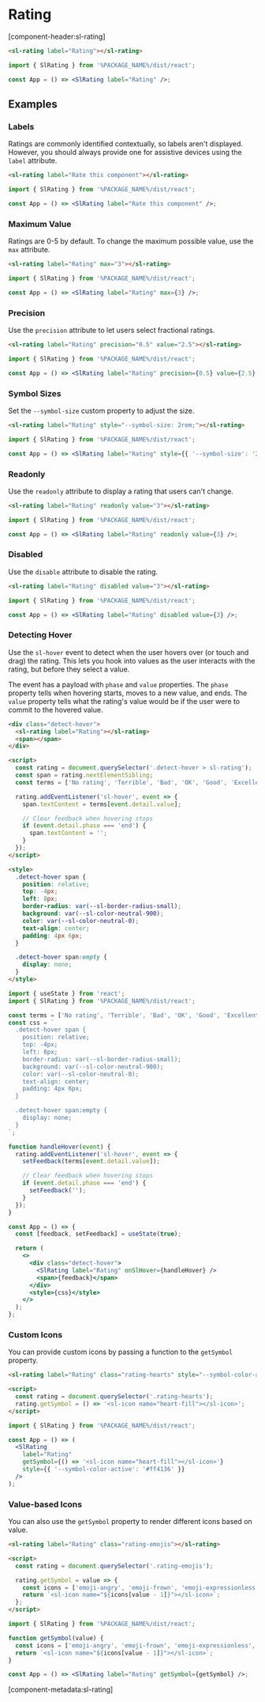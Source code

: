# Rating

[component-header:sl-rating]

```html preview
<sl-rating label="Rating"></sl-rating>
```

```jsx react
import { SlRating } from '%PACKAGE_NAME%/dist/react';

const App = () => <SlRating label="Rating" />;
```

## Examples

### Labels

Ratings are commonly identified contextually, so labels aren't displayed. However, you should always provide one for assistive devices using the `label` attribute.

```html preview
<sl-rating label="Rate this component"></sl-rating>
```

```jsx react
import { SlRating } from '%PACKAGE_NAME%/dist/react';

const App = () => <SlRating label="Rate this component" />;
```

### Maximum Value

Ratings are 0-5 by default. To change the maximum possible value, use the `max` attribute.

```html preview
<sl-rating label="Rating" max="3"></sl-rating>
```

```jsx react
import { SlRating } from '%PACKAGE_NAME%/dist/react';

const App = () => <SlRating label="Rating" max={3} />;
```

### Precision

Use the `precision` attribute to let users select fractional ratings.

```html preview
<sl-rating label="Rating" precision="0.5" value="2.5"></sl-rating>
```

```jsx react
import { SlRating } from '%PACKAGE_NAME%/dist/react';

const App = () => <SlRating label="Rating" precision={0.5} value={2.5} />;
```

### Symbol Sizes

Set the `--symbol-size` custom property to adjust the size.

```html preview
<sl-rating label="Rating" style="--symbol-size: 2rem;"></sl-rating>
```

```jsx react
import { SlRating } from '%PACKAGE_NAME%/dist/react';

const App = () => <SlRating label="Rating" style={{ '--symbol-size': '2rem' }} />;
```

### Readonly

Use the `readonly` attribute to display a rating that users can't change.

```html preview
<sl-rating label="Rating" readonly value="3"></sl-rating>
```

```jsx react
import { SlRating } from '%PACKAGE_NAME%/dist/react';

const App = () => <SlRating label="Rating" readonly value={3} />;
```

### Disabled

Use the `disable` attribute to disable the rating.

```html preview
<sl-rating label="Rating" disabled value="3"></sl-rating>
```

```jsx react
import { SlRating } from '%PACKAGE_NAME%/dist/react';

const App = () => <SlRating label="Rating" disabled value={3} />;
```

### Detecting Hover

Use the `sl-hover` event to detect when the user hovers over (or touch and drag) the rating. This lets you hook into values as the user interacts with the rating, but before they select a value.

The event has a payload with `phase` and `value` properties. The `phase` property tells when hovering starts, moves to a new value, and ends. The `value` property tells what the rating's value would be if the user were to commit to the hovered value.

```html preview
<div class="detect-hover">
  <sl-rating label="Rating"></sl-rating>
  <span></span>
</div>

<script>
  const rating = document.querySelector('.detect-hover > sl-rating');
  const span = rating.nextElementSibling;
  const terms = ['No rating', 'Terrible', 'Bad', 'OK', 'Good', 'Excellent'];

  rating.addEventListener('sl-hover', event => {
    span.textContent = terms[event.detail.value];

    // Clear feedback when hovering stops
    if (event.detail.phase === 'end') {
      span.textContent = '';
    }
  });
</script>

<style>
  .detect-hover span {
    position: relative;
    top: -4px;
    left: 8px;
    border-radius: var(--sl-border-radius-small);
    background: var(--sl-color-neutral-900);
    color: var(--sl-color-neutral-0);
    text-align: center;
    padding: 4px 6px;
  }

  .detect-hover span:empty {
    display: none;
  }
</style>
```

```jsx react
import { useState } from 'react';
import { SlRating } from '%PACKAGE_NAME%/dist/react';

const terms = ['No rating', 'Terrible', 'Bad', 'OK', 'Good', 'Excellent'];
const css = `
  .detect-hover span {
    position: relative;
    top: -4px;
    left: 8px;
    border-radius: var(--sl-border-radius-small);
    background: var(--sl-color-neutral-900);
    color: var(--sl-color-neutral-0);
    text-align: center;
    padding: 4px 6px;
  }

  .detect-hover span:empty {
    display: none;
  }
`;

function handleHover(event) {
  rating.addEventListener('sl-hover', event => {
    setFeedback(terms[event.detail.value]);

    // Clear feedback when hovering stops
    if (event.detail.phase === 'end') {
      setFeedback('');
    }
  });
}

const App = () => {
  const [feedback, setFeedback] = useState(true);

  return (
    <>
      <div class="detect-hover">
        <SlRating label="Rating" onSlHover={handleHover} />
        <span>{feedback}</span>
      </div>
      <style>{css}</style>
    </>
  );
};
```

### Custom Icons

You can provide custom icons by passing a function to the `getSymbol` property.

```html preview
<sl-rating label="Rating" class="rating-hearts" style="--symbol-color-active: #ff4136;"></sl-rating>

<script>
  const rating = document.querySelector('.rating-hearts');
  rating.getSymbol = () => '<sl-icon name="heart-fill"></sl-icon>';
</script>
```

```jsx react
import { SlRating } from '%PACKAGE_NAME%/dist/react';

const App = () => (
  <SlRating
    label="Rating"
    getSymbol={() => '<sl-icon name="heart-fill"></sl-icon>'}
    style={{ '--symbol-color-active': '#ff4136' }}
  />
);
```

### Value-based Icons

You can also use the `getSymbol` property to render different icons based on value.

```html preview
<sl-rating label="Rating" class="rating-emojis"></sl-rating>

<script>
  const rating = document.querySelector('.rating-emojis');

  rating.getSymbol = value => {
    const icons = ['emoji-angry', 'emoji-frown', 'emoji-expressionless', 'emoji-smile', 'emoji-laughing'];
    return `<sl-icon name="${icons[value - 1]}"></sl-icon>`;
  };
</script>
```

```jsx react
import { SlRating } from '%PACKAGE_NAME%/dist/react';

function getSymbol(value) {
  const icons = ['emoji-angry', 'emoji-frown', 'emoji-expressionless', 'emoji-smile', 'emoji-laughing'];
  return `<sl-icon name="${icons[value - 1]}"></sl-icon>`;
}

const App = () => <SlRating label="Rating" getSymbol={getSymbol} />;
```

[component-metadata:sl-rating]
